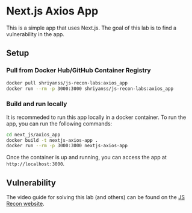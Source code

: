 # Next.js Axios App

This is a simple app that uses Next.js. The goal of this lab is to find a vulnerability in the app.

## Setup

### Pull from Docker Hub/GitHub Container Registry

```bash
docker pull shriyanss/js-recon-labs:axios_app
docker run --rm -p 3000:3000 shriyanss/js-recon-labs:axios_app
```

### Build and run locally

It is recommeded to run this app locally in a docker container. To run the app, you can run the following commands:

```bash
cd next_js/axios_app
docker build -t nextjs-axios-app .
docker run --rm -p 3000:3000 nextjs-axios-app
```

Once the container is up and running, you can access the app at `http://localhost:3000`.

## Vulnerability

The video guide for solving this lab (and others) can be found on the [JS Recon website](https://js-recon.io/labs).
